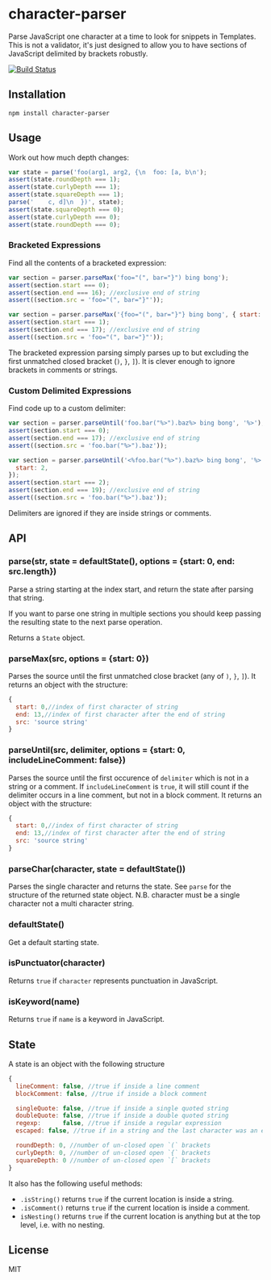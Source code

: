 # character-parser

Parse JavaScript one character at a time to look for snippets in Templates. This is not a validator, it's just designed to allow you to have sections of JavaScript delimited by brackets robustly.

[![Build Status](https://travis-ci.org/ForbesLindesay/character-parser.png?branch=master)](https://travis-ci.org/ForbesLindesay/character-parser)

## Installation

    npm install character-parser

## Usage

Work out how much depth changes:

```js
var state = parse('foo(arg1, arg2, {\n  foo: [a, b\n');
assert(state.roundDepth === 1);
assert(state.curlyDepth === 1);
assert(state.squareDepth === 1);
parse('    c, d]\n  })', state);
assert(state.squareDepth === 0);
assert(state.curlyDepth === 0);
assert(state.roundDepth === 0);
```

### Bracketed Expressions

Find all the contents of a bracketed expression:

```js
var section = parser.parseMax('foo="(", bar="}") bing bong');
assert(section.start === 0);
assert(section.end === 16); //exclusive end of string
assert((section.src = 'foo="(", bar="}"'));

var section = parser.parseMax('{foo="(", bar="}"} bing bong', { start: 1 });
assert(section.start === 1);
assert(section.end === 17); //exclusive end of string
assert((section.src = 'foo="(", bar="}"'));
```

The bracketed expression parsing simply parses up to but excluding the first unmatched closed bracket (`)`, `}`, `]`). It is clever enough to ignore brackets in comments or strings.

### Custom Delimited Expressions

Find code up to a custom delimiter:

```js
var section = parser.parseUntil('foo.bar("%>").baz%> bing bong', '%>');
assert(section.start === 0);
assert(section.end === 17); //exclusive end of string
assert((section.src = 'foo.bar("%>").baz'));

var section = parser.parseUntil('<%foo.bar("%>").baz%> bing bong', '%>', {
  start: 2,
});
assert(section.start === 2);
assert(section.end === 19); //exclusive end of string
assert((section.src = 'foo.bar("%>").baz'));
```

Delimiters are ignored if they are inside strings or comments.

## API

### parse(str, state = defaultState(), options = {start: 0, end: src.length})

Parse a string starting at the index start, and return the state after parsing that string.

If you want to parse one string in multiple sections you should keep passing the resulting state to the next parse operation.

Returns a `State` object.

### parseMax(src, options = {start: 0})

Parses the source until the first unmatched close bracket (any of `)`, `}`, `]`). It returns an object with the structure:

```js
{
  start: 0,//index of first character of string
  end: 13,//index of first character after the end of string
  src: 'source string'
}
```

### parseUntil(src, delimiter, options = {start: 0, includeLineComment: false})

Parses the source until the first occurence of `delimiter` which is not in a string or a comment. If `includeLineComment` is `true`, it will still count if the delimiter occurs in a line comment, but not in a block comment. It returns an object with the structure:

```js
{
  start: 0,//index of first character of string
  end: 13,//index of first character after the end of string
  src: 'source string'
}
```

### parseChar(character, state = defaultState())

Parses the single character and returns the state. See `parse` for the structure of the returned state object. N.B. character must be a single character not a multi character string.

### defaultState()

Get a default starting state.

### isPunctuator(character)

Returns `true` if `character` represents punctuation in JavaScript.

### isKeyword(name)

Returns `true` if `name` is a keyword in JavaScript.

## State

A state is an object with the following structure

```js
{
  lineComment: false, //true if inside a line comment
  blockComment: false, //true if inside a block comment

  singleQuote: false, //true if inside a single quoted string
  doubleQuote: false, //true if inside a double quoted string
  regexp:      false, //true if inside a regular expression
  escaped: false, //true if in a string and the last character was an escape character

  roundDepth: 0, //number of un-closed open `(` brackets
  curlyDepth: 0, //number of un-closed open `{` brackets
  squareDepth: 0 //number of un-closed open `[` brackets
}
```

It also has the following useful methods:

- `.isString()` returns `true` if the current location is inside a string.
- `.isComment()` returns `true` if the current location is inside a comment.
- `isNesting()` returns `true` if the current location is anything but at the top level, i.e. with no nesting.

## License

MIT
